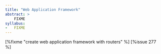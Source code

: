 ```yaml
---
title: "Web Application Framework"
abstract: >
    FIXME
syllabus:
-   FIXME
---
```


[%fixme "create web application framework with routers" %] [%issue 277 %]
